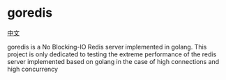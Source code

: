 # goredis

[中文](README_CN.md)

goredis is a No Blocking-IO Redis server implemented in golang.
This project is only dedicated to testing the extreme performance of the 
redis server implemented based on golang in the case of high connections and high concurrency